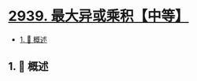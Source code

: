 # [2939. 最大异或乘积【中等】](https://github.com/tnotesjs/TNotes.leetcode/tree/main/notes/2939.%20%E6%9C%80%E5%A4%A7%E5%BC%82%E6%88%96%E4%B9%98%E7%A7%AF%E3%80%90%E4%B8%AD%E7%AD%89%E3%80%91)

<!-- region:toc -->

- [1. 📝 概述](#1--概述)

<!-- endregion:toc -->

## 1. 📝 概述
